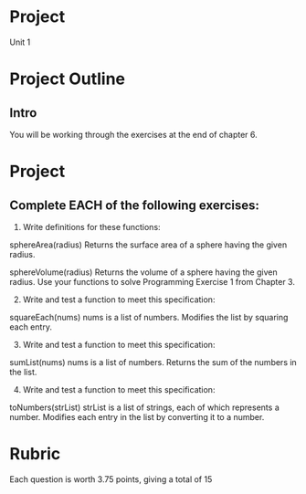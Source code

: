 # Project

Unit 1 

# Project Outline #

## Intro ##

You will be working through the exercises at the end of chapter 6. 

# Project #

## Complete EACH of the following exercises: ##

1. Write definitions for these functions:

sphereArea(radius)  Returns the surface area of a sphere having the
given radius.

sphereVolume(radius)   Returns the volume of a sphere having the given
radius.
Use your functions to solve Programming Exercise 1 from Chapter 3.

2. Write and test a function to meet this specification:

squareEach(nums) nums is a list of numbers. Modifies the list by squaring
each entry.

3. Write and test a function to meet this specification:

sumList(nums) nums is a list of numbers. Returns the sum of the numbers
in the list.

4. Write and test a function to meet this specification:

toNumbers(strList) strList is a list of strings, each of which represents
a number. Modifies each entry in the list by converting it to a number.

# Rubric #

Each question is worth 3.75 points, giving a total of 15 


